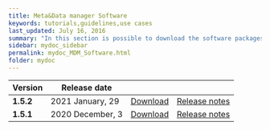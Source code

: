 ```yaml
---
title: Meta&Data manager Software
keywords: tutorials,guidelines,use cases
last_updated: July 16, 2016
summary: "In this section is possible to download the software packages of the Meta&Data manager tool"
sidebar: mydoc_sidebar
permalink: mydoc_MDM_Software.html
folder: mydoc
---
```



| Version | Release date |||
|-------------|-------------|-------------|-------------|
| **1.5.2** | 2021 January, 29| [Download](./Software/MDM_V1.5.2_29-01-2021.zip) | [Release notes](./mydoc_release_notes_60.html#version-152-release-date-january-29-2021) |
| **1.5.1** | 2020 December, 3| [Download](./Software/MDM_V1.5.1_03-12-2020.zip) | [Release notes](./mydoc_release_notes_60.html#version-151-release-date-december-03-2020) |


